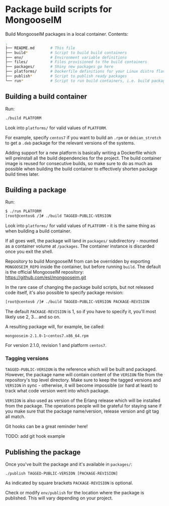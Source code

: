 # Package build scripts for MongooseIM

Build MongooseIM packages in a local container.
Contents:

```sh
.
├── README.md       # This file
├── build*          # Script to build build containers
├── env/            # Environment variable definitions
├── files/          # Files provisioned to the build containers
├── packages/       # Shiny new packages go here
├── platforms/      # Dockerfile definitions for your Linux distro flavor
├── publish*        # Script to publish ready packages
└── run*            # Script to run build containers, i.e. build packages
```


## Building a build container

Run:

```sh
./build PLATFORM
```

Look into `platforms/` for valid values of `PLATFORM`.

For example, specify `centos7` if you want to build an `.rpm` or `debian_stretch` to get a `.deb`
package for the relevant versions of the systems.

Adding support for a new platform is basically writing a Dockerfile
which will preinstall all the build dependencies for the project.
The build container image is reused for consecutive builds,
so make sure to do as much as possible when building the build container
to effectively shorten package build times later.


## Building a package

Run:

```sh
$ ./run PLATFORM
[root@centos6 /]# ./build TAGGED-PUBLIC-VERSION
```

Look into `platforms/` for valid values of `PLATFORM` - it is the same thing
as when building a build container.

If all goes well, the package will land in `packages/`
subdirectory - mounted as a container volume at `/packages`.
The container instance is discarded once you exit the shell.

Repository to build MongooseIM from can be overridden by exporting
`MONGOOSEIM_REPO` inside the container, but before running `build`.
The default is the official MongooseIM repository: https://github.com/esl/mongooseim.git

In the rare case of changing the package build scripts,
but not released code itself, it's also possible to specify package
revision:

```sh
[root@centos6 /]# ./build TAGGED-PUBLIC-VERSION PACKAGE-REVISION
```

The default `PACKAGE-REVISION` is 1, so if you have to specify it,
you'll most likely use 2, 3... and so on.

A resulting package will, for example, be called:

```
mongooseim-2.1.0-1~centos7.x86_64.rpm
```

For version 2.1.0, revision 1 and platform `centos7`.


### Tagging versions

`TAGGED-PUBLIC-VERSION` is the reference which will be built and packaged.
However, the package name will contain content of the `VERSION` file from the
repository's top level directory.
Make sure to keep the tagged versions and `VERSION` in sync - otherwise,
it will become impossible (or hard at least) to track what code
version went into which package.

`VERSION` is also used as version of the Erlang release
which will be installed from the package.
The operations people will be grateful for staying sane if you make sure
that the package name/version, release version and git tag all match.

Git hooks can be a great reminder here!

TODO: add git hook example


## Publishing the package

Once you've built the package and it's available in `packages/`:

```
./publish TAGGED-PUBLIC-VERSION [PACKAGE-REVISION]
```

As indicated by square brackets `PACKAGE-REVISION` is optional.

Check or modify `env/publish` for the location where the package is published.
This will vary depending on your project.
